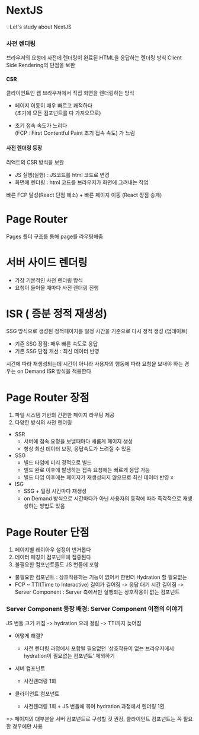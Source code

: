 # NextJS

💡Let's study about NextJS

### 사전 렌더링

브라우저의 요청에 사전에 렌더링이 완료된 HTML을 응답하는 렌더링 방식
Client Side Rendering의 단점을 보완

#### CSR

클라이언트인 웹 브라우저에서 직접 화면을 렌더링하는 방식

- 페이지 이동이 매우 빠르고 쾌적하다 <br>
  (초기에 모든 컴포넌트를 다 가져오므로)

- 초기 접속 속도가 느리다<br>
  (FCP : First Contentful Paint 초기 접속 속도) 가 느림

#### 사전 렌더링 등장

리액트의 CSR 방식을 보완

- JS 실행(실행) : JS코드를 html 코드로 변경
  <br>
- 화면에 렌더링 : html 코드를 브라우저가 화면에 그려내는 작업

빠른 FCP 달성(React 단점 해소) + 빠른 페이지 이동 (React 장점 승계)

# Page Router

Pages 폴더 구조를 통해 page를 라우팅해줌

# 서버 사이드 렌더링

- 가장 기본적인 사전 렌더링 방식
- 요청이 들어올 때마다 사전 렌더링 진행

# ISR ( 증분 정적 재생성)

SSG 방식으로 생성된 정적페이지를 일정 시간을 기준으로 다시 정적 생성 (업데이트)

- 기존 SSG 장점: 매우 빠른 속도로 응답
- 기존 SSG 단점 개선 : 최신 데이터 반영

시간에 따라 재생성되는데 시간이 아니라 사용자의 행동에 따라 요청을 보내야 하는 경우는 on Demand ISR 방식을 적용한다

# Page Router 장점

1. 파일 시스템 기반의 간편한 페이지 라우팅 제공
2. 다양한 방식의 사전 렌더링

- SSR
  - 서버에 접속 요청을 보낼때마다 새롭게 페이지 생성
  - 항상 최신 데이터 보장, 응답속도가 느려질 수 있음
- SSG
  - 빌드 타임에 미리 정적으로 빌드
  - 빌드 완료 이후에 발생하는 접속 요청에는 빠르게 응답 가능
  - 빌드 타임 이후에는 페이지가 재생성되지 않으므로 최신 데이터 반영 x
- ISG
  - SSG + 일정 시간마다 재생성
  - on Demand 방식으로 시간마다가 아닌 사용자의 동작에 따라 즉각적으로 재생성하는 방법도 있음

# Page Router 단점

1. 페이지별 레이아우 설정이 번거롭다
2. 데이터 페칭이 컴포넌트에 집중된다
3. 불필요한 컴포넌트들도 JS 번들에 포함

- 불필요한 컴포넌트 : 상호작용하는 기능이 없어서 한번더 Hydration 할 필요없는
- FCP ~ TTI(Time to Interactive) 길이가 길어짐 -> 응답 대기 시간 길어짐
  -> Server Component : Server 측에서만 실행되는 상호작용이 없는 컴포넌트

### Server Component 등장 배경: Server Component 이전의 이야기

JS 번들 크기 커짐 -> hydration 오래 걸림 -> TTI까지 늦어짐

- 어떻게 해결?

  - 사전 렌더링 과정에서 포함될 필요없던 '상호작용이 없는 브라우저에서 hydration이 필요없는 컴포넌트' 제외하기

- 서버 컴포넌트
  - 사전렌더링 1회
- 클라이언트 컴포넌트
  - 사전렌더링 1회 + JS 번들에 묶여 hydration 과정에서 렌더링 1횐

=> 페이지의 대부분을 서버 컴포넌트로 구성할 것 권장, 클라이언트 컴포넌트는 꼭 필요한 경우에만 사용
